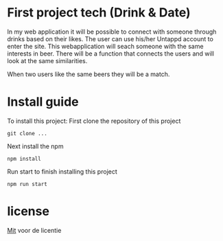 # First project tech (Drink & Date)

In my web application it will be possible to connect with someone through drinks based on their likes.
The user can use his/her Untappd account to enter the site. This webapplication will seach someone with the same interests in beer.
There will be a function that connects the users and will look at the same similarities.

When two users like the same beers they will be a match.

# Install guide
To install this project:
First clone the repository of this project
```
git clone ...
```

Next install the npm
```
npm install
```

Run start to finish installing this project
```
npm run start
```

# license
[Mit](./LICENSE.txt) voor de licentie
